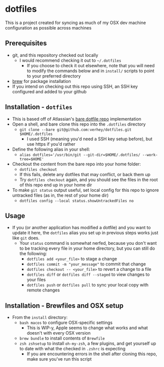 # dotfiles

This is a project created for syncing as much of my OSX dev machine configuration as possible across machines

## Prerequisites

* git, and this repository checked out locally
  * I would recommend checking it out to `~/.dotfiles`
    * If you choose to check it out elsewhere, note that you will need to modify the commands below and in `install/` scripts to point to your preferred directory
* [brew](https://brew.sh/) for package installation
* If you intend on checking out this repo using SSH, an SSH key configured and added to your github

## Installation - `dotfiles`

* This is based off of Atlassian's [bare dotfile repo](https://www.atlassian.com/git/tutorials/dotfiles) implementation
* Open a shell, and bare clone this repo into the `.dotfiles` directory
  * `git clone --bare git@github.com:verhey/dotfiles.git $HOME/.dotfiles`
    * I used SSH (meaning you'd need a SSH key setup before), but use https if you'd rather
* Define the following alias in your shell: 
  * `alias dotfiles='/usr/bin/git --git-dir=$HOME/.dotfiles/ --work-tree=$HOME'`
* Checkout the content from the bare repo into your home folder:
  * `dotfiles checkout`
  * If this fails, delete any dotfiles that may conflict, or back them up
  * Try `dotfiles checkout` again, and you should see the files in the root of this repo end up in your home dir
* To make `git status` output useful, set local config for this repo to ignore untracked files (as in, the rest of your home dir)
  * `dotfiles config --local status.showUntrackedFiles no`

## Usage

* If you (or another application has modified a dotfile) and you want to update it here, the `dotfiles` alias you set up in previous steps works just like `git` does. 
  * Your `status` command is somewhat nerfed, because you don't want to be tracking every file in your home directory, but you can still do the following: 
    * `dotfiles add <your_file>` to stage a change
    * `dotfiles commit -m "your_message"` to commit that change
    * `dotfiles checkout -- <your_file>` to revert a change to a file
    * `dotfiles diff` or `dotfiles diff --staged` to view changes to your files
    * `dotfiles push` or `dotfiles pull` to sync your local copy with remote changes

## Installation - Brewfiles and OSX setup

* From the `install` directory:
  * `bash macos` to configure OSX-specific settings
    * This is WIP-y, Apple seems to change what works and what doesn't with every OSX version
  * `brew bundle` to install contents of `Brewfile`
  * `zsh zshsetup` to install `oh-my-zsh`, a few plugins, and get yourself up to date with what the checked in `.zshrc` is expecting
    * If you are encountering errors in the shell after cloning this repo, make sure you've run this script
